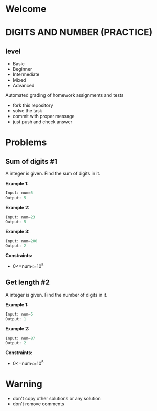 # Welcome 
# DIGITS AND NUMBER (PRACTICE)
## level
- Basic
- Beginner
- Intermediate
- Mixed
- Advanced


Automated grading of homework assignments and tests
- fork this repository
- solve the task 
- commit with proper message
- just push and check answer
# Problems
## Sum of digits #1

A integer is given. Find the sum of digits in it.

**Example 1:**

```Python
Input: num=5
Output: 5

```

**Example 2:**

```Python
Input: num=23
Output: 5

```

**Example 3:**

```Python
Input: num=200
Output: 2

```

**Constraints:**
- 0<=num<=10<sup>5</sup>

## Get length #2

  A integer is given. Find the number of digits in it.

**Example 1:**

```Python
Input: num=5
Output: 1

```

**Example 2:**

```Python
Input: num=87
Output: 2

```
**Constraints:**
- 0<=num<=10<sup>5</sup>



# Warning
- don't copy other solutions or any solution
- don't remove comments
